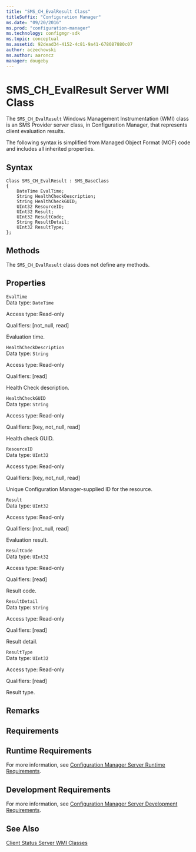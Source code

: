 ```yaml
---
title: "SMS_CH_EvalResult Class"
titleSuffix: "Configuration Manager"
ms.date: "09/20/2016"
ms.prod: "configuration-manager"
ms.technology: configmgr-sdk
ms.topic: conceptual
ms.assetid: 92dead34-4152-4c81-9a41-678087880c07
author: aczechowski
ms.author: aaroncz
manager: dougeby
---
```

# SMS_CH_EvalResult Server WMI Class
The `SMS_CH_EvalResult` Windows Management Instrumentation (WMI) class is an SMS Provider server class, in Configuration Manager, that represents client evaluation results.  

 The following syntax is simplified from Managed Object Format (MOF) code and includes all inherited properties.  

## Syntax  

```  
Class SMS_CH_EvalResult : SMS_BaseClass  
{  
    DateTime EvalTime;  
    String HealthCheckDescription;  
    String HealthCheckGUID;  
    UInt32 ResourceID;  
    UInt32 Result;  
    UInt32 ResultCode;  
    String ResultDetail;  
    UInt32 ResultType;  
};  
```  

## Methods  
 The `SMS_CH_EvalResult` class does not define any methods.  

## Properties  
 `EvalTime`  
 Data type: `DateTime`  

 Access type: Read-only  

 Qualifiers: [not_null, read]  

 Evaluation time.   

 `HealthCheckDescription`  
 Data type: `String`  

 Access type: Read-only  

 Qualifiers: [read]  

 Health Check description.   

 `HealthCheckGUID`  
 Data type: `String`  

 Access type: Read-only  

 Qualifiers: [key, not_null, read]  

 Health check GUID.   

 `ResourceID`  
 Data type: `UInt32`  

 Access type: Read-only  

 Qualifiers: [key, not_null, read]  

 Unique Configuration Manager-supplied ID for the resource.  

 `Result`  
 Data type: `UInt32`  

 Access type: Read-only  

 Qualifiers: [not_null, read]  

 Evaluation result.   

 `ResultCode`  
 Data type: `UInt32`  

 Access type: Read-only  

 Qualifiers: [read]  

 Result code.   

 `ResultDetail`  
 Data type: `String`  

 Access type: Read-only  

 Qualifiers: [read]  

 Result detail.   

 `ResultType`  
 Data type: `UInt32`  

 Access type: Read-only  

 Qualifiers: [read]  

 Result type.   

## Remarks  

## Requirements  

## Runtime Requirements  
 For more information, see [Configuration Manager Server Runtime Requirements](../../../../../develop/core/reqs/server-runtime-requirements.md).  

## Development Requirements  
 For more information, see [Configuration Manager Server Development Requirements](../../../../../develop/core/reqs/server-development-requirements.md).  

## See Also  
 [Client Status Server WMI Classes](../../../../../develop/reference/core/clients/status/client-status-server-wmi-classes.md)
